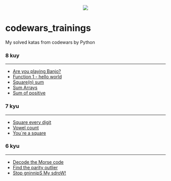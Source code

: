 <p align="center">

<img src="https://www.codewars.com/packs/assets/logo-square-red-big.c74ae0e7.png">
</p>

# codewars_trainings
My solved katas from codewars by Python

### 8 kuy
***
* <a href="https://github.com/amoglock/codewars_trainings/blob/main/8_kyu/are_you_banjo.py">Are you playing Banjo?</a>
* [Function 1 - hello world](https://github.com/amoglock/codewars_trainings/blob/main/8_kyu/hello_world.py)
* <a href="https://github.com/amoglock/codewars_trainings/blob/main/8_kyu/square(n)_sum.py">Square(n) sum</a>
* <a href="https://github.com/amoglock/codewars_trainings/blob/main/8_kyu/sum_arrays.py">Sum Arrays</a>
* <a href="https://github.com/amoglock/codewars_trainings/blob/main/8_kyu/sum_of_positive.py">Sum of positive</a>

### 7 kyu
***
* <a href="https://github.com/amoglock/codewars_trainings/blob/main/7_kyu/square_every_digit.py">Square every digit</a>
* <a href="https://github.com/amoglock/codewars_trainings/blob/main/7_kyu/vowel_count.py">Vowel count</a>
* [You`re a square](https://github.com/amoglock/codewars_trainings/blob/main/7_kyu/you_are_square.py)

### 6 kyu
***
* <a href="https://github.com/amoglock/codewars_trainings/blob/main/6_kyu/decode_the_morse_code.py">Decode the Morse code</a>
* <a href="https://github.com/amoglock/codewars_trainings/blob/main/6_kyu/find_the_parity_outlier.py">Find the parity outlier</a>
* <a href="https://github.com/amoglock/codewars_trainings/blob/main/6_kyu/stop_gninnips_my_sdrow.py">Stop gninnipS My sdroW!</a>